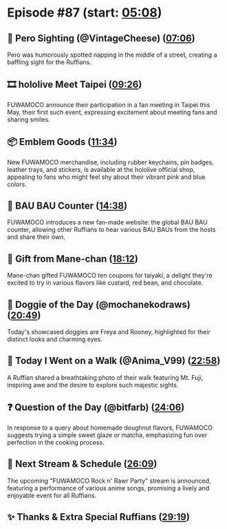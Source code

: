 # Episode #87 (start: [05:08](https://youtu.be/Ddkp6C2xKnc?t=05m08s))

## 👀 Pero Sighting (@VintageCheese) ([07:06](https://youtu.be/Ddkp6C2xKnc?t=07m06s))

Pero was humorously spotted napping in the middle of a street, creating a baffling sight for the Ruffians.

## 🎞️ hololive Meet Taipei ([09:26](https://youtu.be/Ddkp6C2xKnc?t=09m26s))

FUWAMOCO announce their participation in a fan meeting in Taipei this May, their first such event, expressing excitement about meeting fans and sharing smiles.

## 📦 Emblem Goods ([11:34](https://youtu.be/Ddkp6C2xKnc?t=11m34s))

New FUWAMOCO merchandise, including rubber keychains, pin badges, leather trays, and stickers, is available at the hololive official shop, appealing to fans who might feel shy about their vibrant pink and blue colors.

## 🔢 BAU BAU Counter ([14:38](https://youtu.be/Ddkp6C2xKnc?t=14m38s))

FUWAMOCO introduces a new fan-made website: the global BAU BAU counter, allowing other Ruffians to hear various BAU BAUs from the hosts and share their own.

## 🎁 Gift from Mane-chan ([18:12](https://youtu.be/Ddkp6C2xKnc?t=18m12s))

Mane-chan gifted FUWAMOCO ten coupons for taiyaki, a delight they're excited to try in various flavors like custard, red bean, and chocolate.

## 🐶 Doggie of the Day (@mochanekodraws) ([20:49](https://youtu.be/Ddkp6C2xKnc?t=20m49s))

Today's showcased doggies are Freya and Rooney, highlighted for their distinct looks and charming eyes.

## 🚶 Today I Went on a Walk (@Anima_V99) ([22:58](https://youtu.be/Ddkp6C2xKnc?t=22m58s))

A Ruffian shared a breathtaking photo of their walk featuring Mt. Fuji, inspiring awe and the desire to explore such majestic sights.

## ❓ Question of the Day (@bitfarb) ([24:06](https://youtu.be/Ddkp6C2xKnc?t=24m06s))

In response to a query about homemade doughnut flavors, FUWAMOCO suggests trying a simple sweet glaze or matcha, emphasizing fun over perfection in the cooking process.

## 📅 Next Stream & Schedule ([26:09](https://youtu.be/Ddkp6C2xKnc?t=26m09s))

The upcoming "FUWAMOCO Rock n' Rawr Party" stream is announced, featuring a performance of various anime songs, promising a lively and enjoyable event for all Ruffians.

## ✨ Thanks & Extra Special Ruffians ([29:19](https://youtu.be/Ddkp6C2xKnc?t=29m19s))
